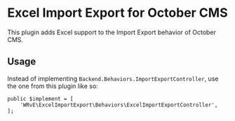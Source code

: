 # Excel Import Export for October CMS

This plugin adds Excel support to the Import Export behavior of October CMS.

## Usage

Instead of implementing `Backend.Behaviors.ImportExportController`, use the one from this plugin like so:

```
public $implement = [
    'WRvE\ExcelImportExport\Behaviors\ExcelImportExportController',
];
```
